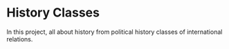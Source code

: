 # History Classes

In this project, all about history from political history classes of international relations.
